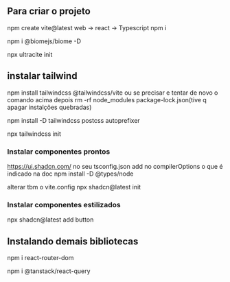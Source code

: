 ## Para criar o projeto
npm create vite@latest web
-> react -> Typescript
npm i

npm i @biomejs/biome -D

npx ultracite init

## instalar tailwind
npm install tailwindcss @tailwindcss/vite
ou se precisar e tentar de novo o comando acima depois
rm -rf node_modules package-lock.json(tive q apagar instalções quebradas)


npm install -D tailwindcss postcss autoprefixer

npx tailwindcss init

### Instalar componentes prontos
https://ui.shadcn.com/
no seu tsconfig.json add no compilerOptions o que é indicado na doc
npm install -D @types/node

alterar tbm o vite.config
npx shadcn@latest init

### Instalar componentes estilizados
npx shadcn@latest add button

## Instalando demais bibliotecas
npm i react-router-dom

npm i @tanstack/react-query